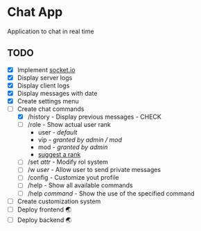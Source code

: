# Chat App

Application to chat in real time

## TODO

- [x] Implement <a href="https://socket.io/" target="blank">socket.io</a>
- [x] Display server logs
- [x] Display client logs
- [x] Display messages with date
- [x] Create settings menu
- [ ] Create chat commands
  - [x] /history - Display previous messages - CHECK
  - [ ] /role - Show actual user rank
    - user - <em>default</em>
    - vip - <em>granted by admin / mod</em>
    - mod - <em>granted by admin</em>
    - <a href="mailto:gabrielcrackpro2001@gmail.com">suggest a rank</a>
  - [ ] /set <em>attr </em> - Modify rol system
  - [ ] /w <em>user</em> - Allow user to send private messages
  - [ ] /config - Customize yout profile
  - [ ] /help - Show all available commands
  - [ ] /help <em>command</em> - Show the use of the specified command
- [ ] Create customization system
- [ ] Deploy frontend 🌏
- [ ] Deploy backend 🌏
